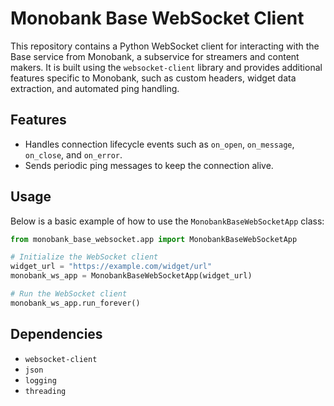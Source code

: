 # Monobank Base WebSocket Client

This repository contains a Python WebSocket client for interacting with the Base service from Monobank, a subservice for streamers and content makers. It is built using the `websocket-client` library and provides additional features specific to Monobank, such as custom headers, widget data extraction, and automated ping handling.

## Features
- Handles connection lifecycle events such as `on_open`, `on_message`, `on_close`, and `on_error`.
- Sends periodic ping messages to keep the connection alive.

## Usage
Below is a basic example of how to use the `MonobankBaseWebSocketApp` class:

```python
from monobank_base_websocket.app import MonobankBaseWebSocketApp

# Initialize the WebSocket client
widget_url = "https://example.com/widget/url"
monobank_ws_app = MonobankBaseWebSocketApp(widget_url)

# Run the WebSocket client
monobank_ws_app.run_forever()
```

## Dependencies
- `websocket-client`
- `json`
- `logging`
- `threading`
